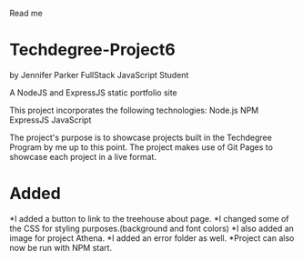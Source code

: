  Read me

# Techdegree-Project6

by Jennifer Parker
FullStack JavaScript Student

A NodeJS and ExpressJS static portfolio site

This project incorporates the following technologies: 
Node.js
NPM
ExpressJS
JavaScript

The project's purpose is to showcase projects built in the Techdegree Program by me up to this point.  The project makes use of Git Pages to showcase each project in a live format.  

# Added

*I added a button to link to the treehouse about page. 
*I changed some of the CSS for styling purposes.(background and font colors) 
*I also added an image for project Athena. 
*I added an error folder as well. 
*Project can also now be run with NPM start.

